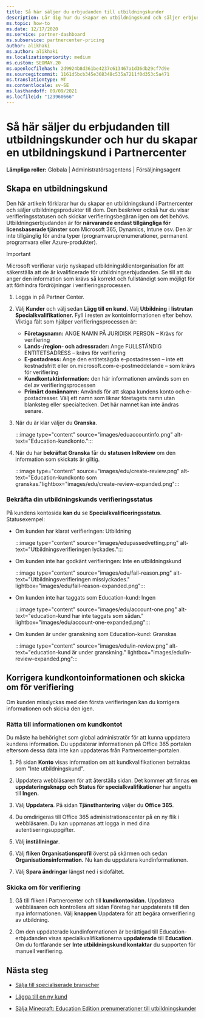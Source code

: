 ```yaml
---
title: Så här säljer du erbjudanden till utbildningskunder
description: Lär dig hur du skapar en utbildningskund och säljer erbjudanden till dem i Partnercenter. Omfattar bekräftelse av verifieringsstatus för utbildningskunden.
ms.topic: how-to
ms.date: 12/17/2020
ms.service: partner-dashboard
ms.subservice: partnercenter-pricing
author: alikhaki
ms.author: alikhaki
ms.localizationpriority: medium
ms.custom: SEOMAY.20
ms.openlocfilehash: 2d9924b8d361be4237c613467a1d36db29cf7d9e
ms.sourcegitcommit: 1161d5bcb345e368348c535a7211f0d353c5a471
ms.translationtype: MT
ms.contentlocale: sv-SE
ms.lasthandoff: 09/09/2021
ms.locfileid: "123960666"
---
```

# <a name="how-to-sell-offers-to-education-customers-and-how-to-create-an-education-customer-in-partner-center"></a>Så här säljer du erbjudanden till utbildningskunder och hur du skapar en utbildningskund i Partnercenter

**Lämpliga roller:** Globala | Administratörsagentens | Försäljningsagent

## <a name="create-an-education-customer"></a>Skapa en utbildningskund

Den här artikeln förklarar hur du skapar en utbildningskund i Partnercenter och säljer utbildningsprodukter till dem. Den beskriver också hur du visar verifieringsstatusen och skickar verifieringsbegäran igen om det behövs. Utbildningserbjudanden är för **närvarande endast tillgängliga för licensbaserade tjänster** som Microsoft 365, Dynamics, Intune osv. Den är inte tillgänglig för andra typer (programvaruprenumerationer, permanent programvara eller Azure-produkter).

> [!IMPORTANT]
> Microsoft verifierar varje nyskapad utbildningsklientorganisation för att säkerställa att de är kvalificerade för utbildningserbjudanden.  Se till att du anger den information som krävs så korrekt och fullständigt som möjligt för att förhindra fördröjningar i verifieringsprocessen.

1. Logga in på Partner Center.

2. Välj **Kunder** och välj sedan **Lägg till en kund.** Välj **Utbildning** i **listrutan Specialkvalifikationer.**  Fyll i resten av kontoinformationen efter behov.  Viktiga fält som hjälper verifieringsprocessen är:

   - **Företagsnamn:** ANGE NAMN PÅ JURIDISK PERSON – Krävs för verifiering
   - **Lands-/region- och adressrader:** Ange FULLSTÄNDIG ENTITETSADRESS – krävs för verifiering
   - **E-postadress:** Ange den entitetsägda e-postadressen – inte ett kostnadsfritt eller on.microsoft.com-e-postmeddelande – som krävs för verifiering
   - **Kundkontaktinformation:** den här informationen används som en del av verifieringsprocessen
   - **Primärt domännamn:** Används för att skapa kundens konto och e-postadresser.  Välj ett namn som liknar företagets namn utan blanksteg eller specialtecken.  Det här namnet kan inte ändras senare.

3. När du är klar väljer du **Granska**.

   :::image type="content" source="images/eduaccountinfo.png" alt-text="Education-kundkonto.":::

4. När du har **bekräftat Granska** får du **statusen InReview** om den information som skickats är giltig. 

    :::image type="content" source="images/edu/create-review.png" alt-text="Education-kundkonto som granskas."lightbox="images/edu/create-review-expanded.png":::

### <a name="confirm-your-education-customers-verification-status"></a>Bekräfta din utbildningskunds verifieringsstatus

På kundens kontosida **kan du** se **Specialkvalificeringsstatus**.
Statusexempel:

- Om kunden har klarat verifieringen: Utbildning

   :::image type="content" source="images/edupassedvetting.png" alt-text="Utbildningsverifieringen lyckades.":::

- Om kunden inte har godkänt verifieringen: Inte en utbildningskund

   :::image type="content" source="images/edu/fail-reason.png" alt-text="Utbildningsverifieringen misslyckades." lightbox="images/edu/fail-reason-expanded.png":::

- Om kunden inte har taggats som Education-kund: Ingen

   :::image type="content" source="images/edu/account-one.png" alt-text="education-kund har inte taggats som sådan." lightbox="images/edu/account-one-expanded.png":::

- Om kunden är under granskning som Education-kund: Granskas

    :::image type="content" source="images/edu/in-review.png" alt-text="education-kund är under granskning." lightbox="images/edu/in-review-expanded.png":::

## <a name="correct-the-customer-account-info-and-resubmit-for-verification"></a>Korrigera kundkontoinformationen och skicka om för verifiering

Om kunden misslyckas med den första verifieringen kan du korrigera informationen och skicka den igen.

### <a name="correct-the-customer-account-information"></a>Rätta till informationen om kundkontot

Du måste ha behörighet som global administratör för att kunna uppdatera kundens information. Du uppdaterar informationen på Office 365 portalen eftersom dessa data inte kan uppdateras från Partnercenter-portalen.

1. På sidan **Konto** visas information om att kundkvalifikationen betraktas som "Inte utbildningskund".

2. Uppdatera webbläsaren för att återställa sidan. Det kommer att finnas **en uppdateringsknapp** **och Status för specialkvalifikationer** har angetts till **Ingen.**

3. Välj **Uppdatera**. På sidan **Tjänsthantering** väljer du **Office 365**.

4. Du omdirigeras till Office 365 administrationscenter på en ny flik i webbläsaren. Du kan uppmanas att logga in med dina autentiseringsuppgifter.

5. Välj **inställningar**.

6. Välj **fliken Organisationsprofil** överst på skärmen och sedan **Organisationsinformation.** Nu kan du uppdatera kundinformationen.

7. Välj **Spara ändringar** längst ned i sidofältet.  

### <a name="resubmit-for-verification"></a>Skicka om för verifiering

1. Gå till fliken i Partnercenter och till **kundkontosidan.** Uppdatera webbläsaren och kontrollera att sidan Företag har uppdaterats till den nya informationen. Välj **knappen** Uppdatera för att begära omverifiering av utbildning.

2. Om den uppdaterade kundinformationen är berättigad till Education-erbjudanden visas specialkvalifikationerna **uppdaterade** till **Education**. Om du fortfarande ser **Inte utbildningskund kontaktar** du supporten för manuell verifiering.

## <a name="next-steps"></a>Nästa steg

- [Sälja till specialiserade branscher](get-special-pricing-for-offers.md)

- [Lägga till en ny kund](add-a-new-customer.md)

- [Sälja Minecraft: Education Edition prenumerationer till utbildningskunder](minecraft-subscriptions.md)
